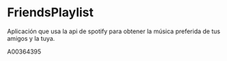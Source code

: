 # FriendsPlaylist
Aplicación que usa la api de spotify para obtener la música preferida de tus amigos y la tuya. 

A00364395
